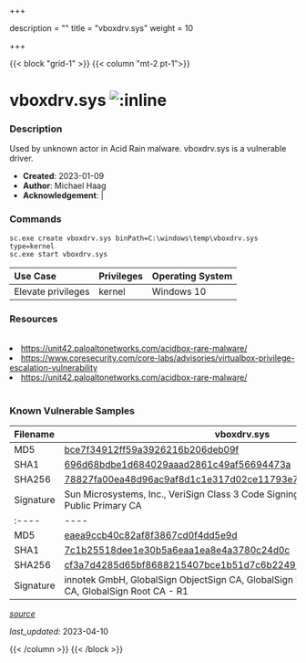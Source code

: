+++

description = ""
title = "vboxdrv.sys"
weight = 10

+++


{{< block "grid-1" >}}
{{< column "mt-2 pt-1">}}


# vboxdrv.sys ![:inline](/images/twitter_verified.png) 


### Description

Used by unknown actor in Acid Rain malware. vboxdrv.sys is a vulnerable driver.

- **Created**: 2023-01-09
- **Author**: Michael Haag
- **Acknowledgement**:  | [](https://twitter.com/)

### Commands

```
sc.exe create vboxdrv.sys binPath=C:\windows\temp\vboxdrv.sys type=kernel
sc.exe start vboxdrv.sys
```

| Use Case | Privileges | Operating System | 
|:---- | ---- | ---- |
| Elevate privileges | kernel | Windows 10 |

### Resources
<br>
<li><a href="https://unit42.paloaltonetworks.com/acidbox-rare-malware/">https://unit42.paloaltonetworks.com/acidbox-rare-malware/</a></li>
<li><a href="https://www.coresecurity.com/core-labs/advisories/virtualbox-privilege-escalation-vulnerability">https://www.coresecurity.com/core-labs/advisories/virtualbox-privilege-escalation-vulnerability</a></li>
<li><a href="https://unit42.paloaltonetworks.com/acidbox-rare-malware/">https://unit42.paloaltonetworks.com/acidbox-rare-malware/</a></li>
<br>

### Known Vulnerable Samples

| Filename | vboxdrv.sys |
|:---- | ---- | 
| MD5 | <a href="https://www.virustotal.com/gui/file/bce7f34912ff59a3926216b206deb09f">bce7f34912ff59a3926216b206deb09f</a> |
| SHA1 | <a href="https://www.virustotal.com/gui/file/696d68bdbe1d684029aaad2861c49af56694473a">696d68bdbe1d684029aaad2861c49af56694473a</a> |
| SHA256 | <a href="https://www.virustotal.com/gui/file/78827fa00ea48d96ac9af8d1c1e317d02ce11793e7f7f6e4c7aac7b5d7dd490f">78827fa00ea48d96ac9af8d1c1e317d02ce11793e7f7f6e4c7aac7b5d7dd490f</a> |
| Signature | Sun Microsystems, Inc., VeriSign Class 3 Code Signing 2004 CA, VeriSign Class 3 Public Primary CA   || Description | VirtualBox Support Driver || Product | Sun VirtualBox || Filename | vboxdrv.sys |
|:---- | ---- | 
| MD5 | <a href="https://www.virustotal.com/gui/file/eaea9ccb40c82af8f3867cd0f4dd5e9d">eaea9ccb40c82af8f3867cd0f4dd5e9d</a> |
| SHA1 | <a href="https://www.virustotal.com/gui/file/7c1b25518dee1e30b5a6eaa1ea8e4a3780c24d0c">7c1b25518dee1e30b5a6eaa1ea8e4a3780c24d0c</a> |
| SHA256 | <a href="https://www.virustotal.com/gui/file/cf3a7d4285d65bf8688215407bce1b51d7c6b22497f09021f0fce31cbeb78986">cf3a7d4285d65bf8688215407bce1b51d7c6b22497f09021f0fce31cbeb78986</a> |
| Signature | innotek GmbH, GlobalSign ObjectSign CA, GlobalSign Primary Object Publishing CA, GlobalSign Root CA - R1   || Description | VirtualBox Support Driver || Product | Sun VirtualBox |


[*source*](https://github.com/magicsword-io/LOLDrivers/tree/main/yaml/vboxdrv.yaml)

*last_updated:* 2023-04-10








{{< /column >}}
{{< /block >}}
